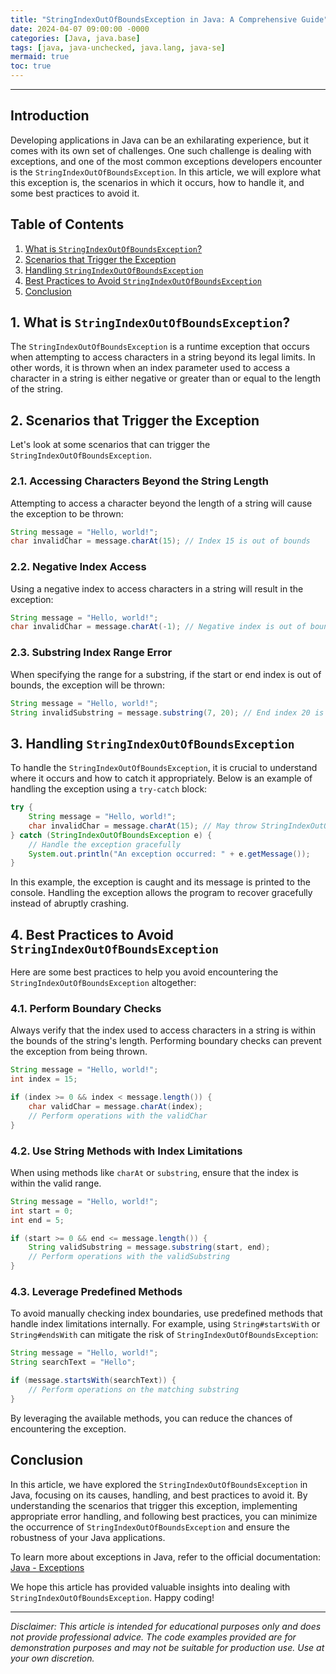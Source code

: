 ```yaml
---
title: "StringIndexOutOfBoundsException in Java: A Comprehensive Guide"
date: 2024-04-07 09:00:00 -0000
categories: [Java, java.base]
tags: [java, java-unchecked, java.lang, java-se]
mermaid: true
toc: true
---
```



---

## Introduction

Developing applications in Java can be an exhilarating experience, but it comes with its own set of challenges. One such challenge is dealing with exceptions, and one of the most common exceptions developers encounter is the `StringIndexOutOfBoundsException`. In this article, we will explore what this exception is, the scenarios in which it occurs, how to handle it, and some best practices to avoid it.

## Table of Contents
1. [What is `StringIndexOutOfBoundsException`?](#what-is-stringindexoutofboundsexception)
2. [Scenarios that Trigger the Exception](#scenarios-that-trigger-the-exception)
3. [Handling `StringIndexOutOfBoundsException`](#handling-stringindexoutofboundsexception)
4. [Best Practices to Avoid `StringIndexOutOfBoundsException`](#best-practices-to-avoid-stringindexoutofboundsexception)
5. [Conclusion](#conclusion)

## 1. What is `StringIndexOutOfBoundsException`? <a name="what-is-stringindexoutofboundsexception"></a>

The `StringIndexOutOfBoundsException` is a runtime exception that occurs when attempting to access characters in a string beyond its legal limits. In other words, it is thrown when an index parameter used to access a character in a string is either negative or greater than or equal to the length of the string.

## 2. Scenarios that Trigger the Exception <a name="scenarios-that-trigger-the-exception"></a>

Let's look at some scenarios that can trigger the `StringIndexOutOfBoundsException`.

### 2.1. Accessing Characters Beyond the String Length

Attempting to access a character beyond the length of a string will cause the exception to be thrown:

```java
String message = "Hello, world!";
char invalidChar = message.charAt(15); // Index 15 is out of bounds
```

### 2.2. Negative Index Access

Using a negative index to access characters in a string will result in the exception:

```java
String message = "Hello, world!";
char invalidChar = message.charAt(-1); // Negative index is out of bounds
```

### 2.3. Substring Index Range Error

When specifying the range for a substring, if the start or end index is out of bounds, the exception will be thrown:

```java
String message = "Hello, world!";
String invalidSubstring = message.substring(7, 20); // End index 20 is out of bounds
```

## 3. Handling `StringIndexOutOfBoundsException` <a name="handling-stringindexoutofboundsexception"></a>

To handle the `StringIndexOutOfBoundsException`, it is crucial to understand where it occurs and how to catch it appropriately. Below is an example of handling the exception using a `try-catch` block:

```java
try {
    String message = "Hello, world!";
    char invalidChar = message.charAt(15); // May throw StringIndexOutOfBoundsException
} catch (StringIndexOutOfBoundsException e) {
    // Handle the exception gracefully
    System.out.println("An exception occurred: " + e.getMessage());
}
```

In this example, the exception is caught and its message is printed to the console. Handling the exception allows the program to recover gracefully instead of abruptly crashing.

## 4. Best Practices to Avoid `StringIndexOutOfBoundsException` <a name="best-practices-to-avoid-stringindexoutofboundsexception"></a>

Here are some best practices to help you avoid encountering the `StringIndexOutOfBoundsException` altogether:

### 4.1. Perform Boundary Checks

Always verify that the index used to access characters in a string is within the bounds of the string's length. Performing boundary checks can prevent the exception from being thrown. 

```java
String message = "Hello, world!";
int index = 15;

if (index >= 0 && index < message.length()) {
    char validChar = message.charAt(index);
    // Perform operations with the validChar
}
```

### 4.2. Use String Methods with Index Limitations

When using methods like `charAt` or `substring`, ensure that the index is within the valid range. 

```java
String message = "Hello, world!";
int start = 0;
int end = 5;

if (start >= 0 && end <= message.length()) {
    String validSubstring = message.substring(start, end);
    // Perform operations with the validSubstring
}
```

### 4.3. Leverage Predefined Methods

To avoid manually checking index boundaries, use predefined methods that handle index limitations internally. For example, using `String#startsWith` or `String#endsWith` can mitigate the risk of `StringIndexOutOfBoundsException`:

```java
String message = "Hello, world!";
String searchText = "Hello";

if (message.startsWith(searchText)) {
    // Perform operations on the matching substring
}
```
   
By leveraging the available methods, you can reduce the chances of encountering the exception.

## Conclusion <a name="conclusion"></a>

In this article, we have explored the `StringIndexOutOfBoundsException` in Java, focusing on its causes, handling, and best practices to avoid it. By understanding the scenarios that trigger this exception, implementing appropriate error handling, and following best practices, you can minimize the occurrence of `StringIndexOutOfBoundsException` and ensure the robustness of your Java applications.

To learn more about exceptions in Java, refer to the official documentation: [Java - Exceptions](https://docs.oracle.com/javase/tutorial/essential/exceptions/)

We hope this article has provided valuable insights into dealing with `StringIndexOutOfBoundsException`. Happy coding!

---

*Disclaimer: This article is intended for educational purposes only and does not provide professional advice. The code examples provided are for demonstration purposes and may not be suitable for production use. Use at your own discretion.*